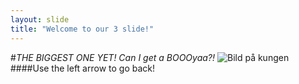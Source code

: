 ```yaml
---
layout: slide
title: "Welcome to our 3 slide!"
---
```

#_THE BIGGEST ONE YET! Can I get a *BOOOyaa?!*_
![Bild på kungen](https://rightthing.se/wp2/wp-content/uploads/2019/09/Uno-Ullven-right-thing-united.jpg)
####Use the left arrow to go back!
